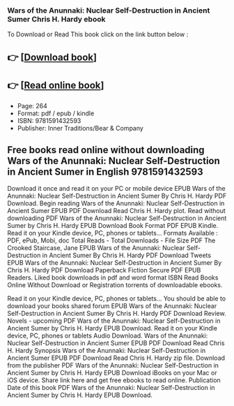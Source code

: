 ### Wars of the Anunnaki: Nuclear Self-Destruction in Ancient Sumer Chris H. Hardy ebook

To Download or Read This book click on the link button below :

## 👉  [**[Download book](http://get-pdfs.com/download.php?group=book&from=github.com&id=442450&lnk=1066 "Download book")**]

## 👉  [**[Read online book](http://get-pdfs.com/download.php?group=book&from=github.com&id=442450&lnk=1066 "Read online book")**]


* Page: 264
* Format: pdf / epub / kindle
* ISBN: 9781591432593
* Publisher: Inner Traditions/Bear &amp; Company



## Free books read online without downloading Wars of the Anunnaki: Nuclear Self-Destruction in Ancient Sumer in English 9781591432593


Download it once and read it on your PC or mobile device EPUB Wars of the Anunnaki: Nuclear Self-Destruction in Ancient Sumer By Chris H. Hardy PDF Download. Begin reading Wars of the Anunnaki: Nuclear Self-Destruction in Ancient Sumer EPUB PDF Download Read Chris H. Hardy plot. Read without downloading PDF Wars of the Anunnaki: Nuclear Self-Destruction in Ancient Sumer by Chris H. Hardy EPUB Download Book Format PDF EPUB Kindle. Read it on your Kindle device, PC, phones or tablets... Formats Available : PDF, ePub, Mobi, doc Total Reads - Total Downloads - File Size PDF The Crooked Staircase, Jane EPUB Wars of the Anunnaki: Nuclear Self-Destruction in Ancient Sumer By Chris H. Hardy PDF Download Tweets EPUB Wars of the Anunnaki: Nuclear Self-Destruction in Ancient Sumer By Chris H. Hardy PDF Download Paperback Fiction Secure PDF EPUB Readers. Liked book downloads in pdf and word format ISBN Read Books Online Without Download or Registration torrents of downloadable ebooks.

Read it on your Kindle device, PC, phones or tablets... You should be able to download your books shared forum EPUB Wars of the Anunnaki: Nuclear Self-Destruction in Ancient Sumer By Chris H. Hardy PDF Download Review. Novels - upcoming PDF Wars of the Anunnaki: Nuclear Self-Destruction in Ancient Sumer by Chris H. Hardy EPUB Download. Read it on your Kindle device, PC, phones or tablets Audio Download. Wars of the Anunnaki: Nuclear Self-Destruction in Ancient Sumer EPUB PDF Download Read Chris H. Hardy Synopsis Wars of the Anunnaki: Nuclear Self-Destruction in Ancient Sumer EPUB PDF Download Read Chris H. Hardy zip file. Download from the publisher PDF Wars of the Anunnaki: Nuclear Self-Destruction in Ancient Sumer by Chris H. Hardy EPUB Download iBooks on your Mac or iOS device. Share link here and get free ebooks to read online. Publication Date of this book PDF Wars of the Anunnaki: Nuclear Self-Destruction in Ancient Sumer by Chris H. Hardy EPUB Download.





